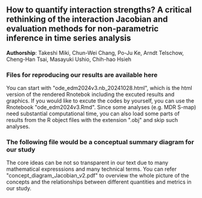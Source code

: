 ## How to quantify interaction strengths? A critical rethinking of the interaction Jacobian and evaluation methods for non-parametric inference in time series analysis
<b>Authorship</b>: Takeshi Miki, Chun-Wei Chang, Po-Ju Ke, Arndt Telschow, Cheng-Han Tsai, Masayuki Ushio, Chih-hao Hsieh

### Files for reproducing our results are available here
You can start with "ode_edm2024v3.nb_20241028.html", which is the html version of the rendered Rnotebok including the excuted results and graphics. If you would like to excute the codes by yourself, you can use the Rnotebook "ode_edm2024v3.Rmd". Since some analyses (e.g. MDR S-map) need substantial computational time, you can also load some parts of results from the R object files with the extension ".obj" and skip such analyses. 

### The following file would be a conceptual summary diagram for our study
The core ideas can be not so transparent in our text due to many mathematical expresssions and many technical terms. You can refer "concept_diagram_Jacobian_v2.pdf" to overview the whole picture of the concepts and the relationships between different quantities and metrics in our study.
